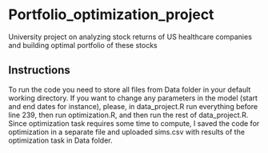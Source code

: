 # Portfolio_optimization_project
University project on analyzing stock returns of US healthcare companies and building optimal portfolio of these stocks
## Instructions ##
To run the code you need to store all files from Data folder in your default working directory.
If you want to change any parameters in the model (start and end dates for instance), please, in data_project.R run everything before line 239, then run optimization.R, and then run the rest of data_project.R. Since optimization task requires some time to compute, I saved the code for optimization in a separate file and uploaded sims.csv with results of the optimization task in Data folder.
